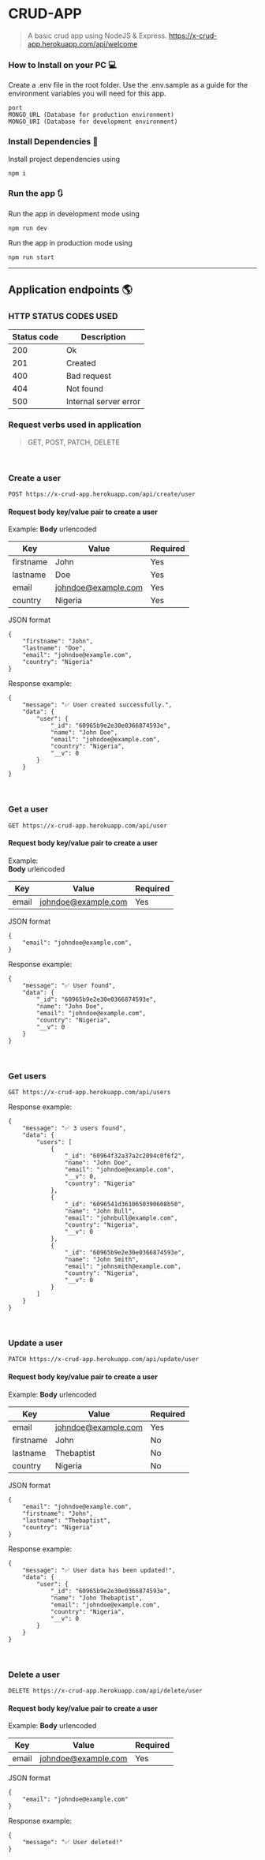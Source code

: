 # CRUD-APP

> A basic crud app using NodeJS & Express. https://x-crud-app.herokuapp.com/api/welcome

### How to Install on your PC 💻

Create a .env file in the root folder. Use the .env.sample as a guide for the environment variables you will need for this app.

```
port
MONGO_URL (Database for production environment)
MONGO_URI (Database for development environment)
```

### Install Dependencies 🔗

Install project dependencies using

```
npm i
```

### Run the app 🔃

Run the app in development mode using

```
npm run dev
```

Run the app in production mode using

```
npm run start
```

---

## Application endpoints 🌎

### HTTP STATUS CODES USED

| Status code | Description           |
| ----------- | --------------------- |
| 200         | Ok                    |
| 201         | Created               |
| 400         | Bad request           |
| 404         | Not found             |
| 500         | Internal server error |

### Request verbs used in application

> GET, POST, PATCH, DELETE

<br/>

### Create a user

`POST https://x-crud-app.herokuapp.com/api/create/user`

#### Request body key/value pair to create a user

Example:
<strong>Body</strong> urlencoded

| Key       | Value               | Required |
| --------- | ------------------- | -------- |
| firstname | John                | Yes      |
| lastname  | Doe                 | Yes      |
| email     | johndoe@example.com | Yes      |
| country   | Nigeria             | Yes      |

JSON format

```
{
    "firstname": "John",
    "lastname": "Doe",
    "email": "johndoe@example.com",
    "country": "Nigeria"
}
```

Response example:

```
{
    "message": "✅ User created successfully.",
    "data": {
        "user": {
            "_id": "60965b9e2e30e0366874593e",
            "name": "John Doe",
            "email": "johndoe@example.com",
            "country": "Nigeria",
            "__v": 0
        }
    }
}
```

<br/>

### Get a user

`GET https://x-crud-app.herokuapp.com/api/user`

#### Request body key/value pair to create a user

Example:\
<strong>Body</strong> urlencoded

| Key   | Value               | Required |
| ----- | ------------------- | -------- |
| email | johndoe@example.com | Yes      |

JSON format

```
{
    "email": "johndoe@example.com",
}
```

Response example:

```
{
    "message": "✅ User found",
    "data": {
        "_id": "60965b9e2e30e0366874593e",
        "name": "John Doe",
        "email": "johndoe@example.com",
        "country": "Nigeria",
        "__v": 0
    }
}
```

<br />

### Get users

`GET https://x-crud-app.herokuapp.com/api/users`

Response example:

```
{
    "message": "✅ 3 users found",
    "data": {
        "users": [
            {
                "_id": "60964f32a37a2c2094c0f6f2",
                "name": "John Doe",
                "email": "johndoe@example.com",
                "__v": 0,
                "country": "Nigeria"
            },
            {
                "_id": "6096541d3610650390608b50",
                "name": "John Bull",
                "email": "johnbull@example.com",
                "country": "Nigeria",
                "__v": 0
            },
            {
                "_id": "60965b9e2e30e0366874593e",
                "name": "John Smith",
                "email": "johnsmith@example.com",
                "country": "Nigeria",
                "__v": 0
            }
        ]
    }
}
```

<br/>

### Update a user

`PATCH https://x-crud-app.herokuapp.com/api/update/user`

#### Request body key/value pair to create a user

Example:
<strong>Body</strong> urlencoded

| Key       | Value               | Required |
| --------- | ------------------- | -------- |
| email     | johndoe@example.com | Yes      |
| firstname | John                | No       |
| lastname  | Thebaptist          | No       |
| country   | Nigeria             | No       |

JSON format

```
{
    "email": "johndoe@example.com",
    "firstname": "John",
    "lastname": "Thebaptist",
    "country": "Nigeria"
}
```

Response example:

```
{
    "message": "✅ User data has been updated!",
    "data": {
        "user": {
            "_id": "60965b9e2e30e0366874593e",
            "name": "John Thebaptist",
            "email": "johndoe@example.com",
            "country": "Nigeria",
            "__v": 0
        }
    }
}
```

<br/>

### Delete a user

`DELETE https://x-crud-app.herokuapp.com/api/delete/user`

#### Request body key/value pair to create a user

Example:
<strong>Body</strong> urlencoded

| Key   | Value               | Required |
| ----- | ------------------- | -------- |
| email | johndoe@example.com | Yes      |

JSON format

```
{
    "email": "johndoe@example.com"
}
```

Response example:

```
{
    "message": "✅ User deleted!"
}
```

<br/>
